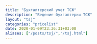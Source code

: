 ```yaml
---
title: "Бухгалтерский учет ТСЖ"
description: "Ведение бухгалтерии ТСЖ"
layout: "tsj"
categories: "pricelist"
date: 2020-01-09T23:36:31+03:00
aliases: ["/posts/tsj/","/tsj.html"]
---
```

